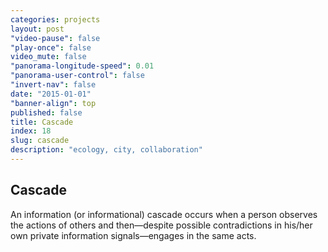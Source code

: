 ```yaml
---
categories: projects
layout: post
"video-pause": false
"play-once": false
video_mute: false
"panorama-longitude-speed": 0.01
"panorama-user-control": false
"invert-nav": false
date: "2015-01-01"
"banner-align": top
published: false
title: Cascade
index: 18
slug: cascade
description: "ecology, city, collaboration"
---
```

## Cascade

An information (or informational) cascade occurs when a person observes the actions of others and then—despite possible contradictions in his/her own private information signals—engages in the same acts.
